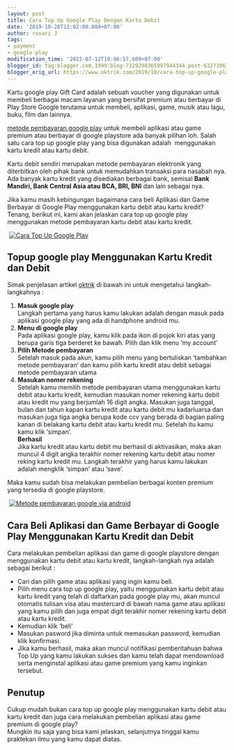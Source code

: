 ```yaml
---
layout: post
title: Cara Top Up Google Play Dengan Kartu Debit
date: '2019-10-28T12:02:00.004+07:00'
author: rosari J
tags:
- payment
- google play
modification_time: '2022-07-12T19:06:57.609+07:00'
blogger_id: tag:blogger.com,1999:blog-7329298365997944344.post-632710636039888473
blogger_orig_url: https://www.oktrik.com/2019/10/cara-top-up-google-play-dengan-kartu.html
---
```


Kartu google play Gift Card adalah sebuah voucher yang digunakan untuk membeli berbagai macam layanan yang bersifat premium atau berbayar di Play Store Google terutama untuk membeli, aplikasi, game, musik atau lagu, buku, film dan lainnya.


[metode pembayaran google play](https://www.oktrik.com/2019/10/metode-pembayaran-google-play-melalui.html) untuk membeli aplikasi atau game premium atau berbayar di google playstore ada banyak pilihan loh. Salah satu cara top up google play yang bisa digunakan adalah  menggunakan kartu kredit atau kartu debit.


Kartu debit sendiri merupakan metode pembayaran elektronik yang diterbitkan oleh pihak bank untuk memudahkan transaksi para nasabah nya. Ada banyak kartu kredit yang disediakan berbagai bank, semisal **Bank Mandiri, Bank Central Asia atau BCA, BRI, BNI** dan lain sebagai nya.


Jika kamu masih kebingungan bagaimana cara beli Aplikasi dan Game Berbayar di Google Play menggunakan kartu debit atau kartu kredit? Tenang, berikut ini, kami akan jelaskan cara top up google play menggunakan metode pembayaran kartu debit atau kartu kredit.







 [![Cara Top Up Google Play](https://blogger.googleusercontent.com/img/b/R29vZ2xl/AVvXsEjDAiLTyDgCOL8s_F_7908qq9IA_UoAig4IEOKOXCjeHs2-sKx5d_bQugPdoRbpMotJd4KzF6NeZxp8huge43NXzXyLlqKFuamjVzcFukbWFUdwfWIrVBno3QZt_xQ9bL8xE9l0G0Dg_FjrnUZXKz8qrw06DhWq4kCtRSSr6_JxyyNrkXlUNy08p4wvAg/w640-h400/debit-1-800x500.jpg "Top Up Google Play")](https://blogger.googleusercontent.com/img/b/R29vZ2xl/AVvXsEjDAiLTyDgCOL8s_F_7908qq9IA_UoAig4IEOKOXCjeHs2-sKx5d_bQugPdoRbpMotJd4KzF6NeZxp8huge43NXzXyLlqKFuamjVzcFukbWFUdwfWIrVBno3QZt_xQ9bL8xE9l0G0Dg_FjrnUZXKz8qrw06DhWq4kCtRSSr6_JxyyNrkXlUNy08p4wvAg/s800/debit-1-800x500.jpg)


**Topup google play Menggunakan Kartu Kredit dan Debit**
--------------------------------------------------------


Simak penjelasan artikel [oktrik](https://www.oktrik.com/) di bawah ini untuk mengetahui langkah-langkahnya :


1. **Masuk google play**  
 Langkah pertama yang harus kamu lakukan adalah dengan masuk pada aplikasi google play yang ada di handphone android mu.
2. **Menu di google play**  
 Pada aplikasi google play, kamu klik pada ikon di pojok kiri atas yang berupa garis tiga berderet ke bawah. Pilih dan klik menu ‘my account’
3. **Pilih Metode pembayaran**  
 Setelah masuk pada akun, kamu pilih menu yang bertuliskan ‘tambahkan metode pembayaran’ dan kamu pilih kartu kredit atau debit sebagai metode pembayaran utama
4. **Masukan nomer rekening**  
 Setelah kamu memilih metode pembayaran utama menggunakan kartu debit atau kartu kredit, kemudian masukan nomer rekening kartu debit atau kredit mu yang berjumlah 16 digit angka. Masukan juga tanggal, bulan dan tahun kapan kartu kredit atau kartu debit mu kadarluarsa dan masukan juga tiga angka berupa kode ccv yang berada di bagian paling kanan di belakang kartu debit atau kartu kredit mu. Setelah itu kamu kamu klik ‘simpan’.  
  **Berhasil**  
 Jika kartu kredit atau kartu debit mu berhasil di aktivasikan, maka akan muncul 4 digit angka terakhir nomer rekening kartu debit atau nomer reking kartu kredit mu. Langkah terakhir yang harus kamu lakukan adalah mengklik ‘simpan’ atau ‘save’.


Maka kamu sudah bisa melakukan pembelian berbagai konten premium yang tersedia di google playstore.







 [![Metode pembayaran google via android](https://blogger.googleusercontent.com/img/b/R29vZ2xl/AVvXsEiJG8fshWgmdt3PCXoXz3yECNJxOjXRZQyjkmDjcZ4YvxvZFxZl7rfQJyT3Utpz-gF5j2EUGvQqaCDDTosPLbyRpJPN-BdYSLfnYBF5c8wSz6tBhWXNwuU-9mKQ0Ix6g-ALY6y0yuUTDoq8sKvs7I77v53OJRMhxEGZJd3dgcSj5yfHeoPGWZbQNUv5DA/w640-h594/payment-methods-tab-google-play-store_518x480.jpg)](https://blogger.googleusercontent.com/img/b/R29vZ2xl/AVvXsEiJG8fshWgmdt3PCXoXz3yECNJxOjXRZQyjkmDjcZ4YvxvZFxZl7rfQJyT3Utpz-gF5j2EUGvQqaCDDTosPLbyRpJPN-BdYSLfnYBF5c8wSz6tBhWXNwuU-9mKQ0Ix6g-ALY6y0yuUTDoq8sKvs7I77v53OJRMhxEGZJd3dgcSj5yfHeoPGWZbQNUv5DA/s518/payment-methods-tab-google-play-store_518x480.jpg)


Cara Beli Aplikasi dan Game Berbayar di Google Play Menggunakan Kartu Kredit dan Debit
--------------------------------------------------------------------------------------


Cara melakukan pembelian aplikasi dan game di google playstore dengan menggunakan kartu debit atau kartu kredit, langkah-langkah nya adalah sebagai berikut :


* Cari dan pilih game atau aplikasi yang ingin kamu beli.
* Pilih menu cara top up google play, yaitu menggunakan kartu debit atau kartu kredit yang telah di daftarkan pada google play mu, akan muncul otomatis tulisan visa atau mastercard di bawah nama game atau aplikasi yang kamu pilih dan juga empat digit terakhir nomer rekening kartu debit atau kartu kredit.
* Kemudian klik ‘beli’
* Masukan pasword jika diminta untuk memasukan password, kemudian klik konfirmasi.
* Jika kamu berhasil, maka akan muncul notifikasi pemberitahuan bahwa Top Up yang kamu lakukan sukses dan kamu telah dapat mendownload serta menginstal aplikasi atau game premium yang kamu inginkan tersebut.







Penutup
-------


Cukup mudah bukan cara top up google play menggunakan kartu debit atau kartu kredit dan juga cara melakukan pembelian aplikasi atau game premium di google play?  
 Mungkin itu saja yang bisa kami jelaskan, selanjutnya tinggal kamu praktekan ilmu yang kamu dapat diatas.

